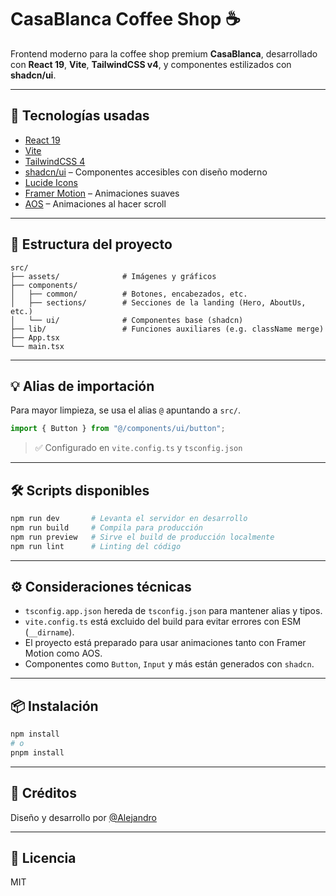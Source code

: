 # CasaBlanca Coffee Shop ☕️

Frontend moderno para la coffee shop premium **CasaBlanca**, desarrollado con **React 19**, **Vite**, **TailwindCSS v4**, y componentes estilizados con **shadcn/ui**.

---

## 🚀 Tecnologías usadas

- [React 19](https://react.dev/)
- [Vite](https://vitejs.dev/)
- [TailwindCSS 4](https://tailwindcss.com/)
- [shadcn/ui](https://ui.shadcn.com/) – Componentes accesibles con diseño moderno
- [Lucide Icons](https://lucide.dev/)
- [Framer Motion](https://www.framer.com/motion/) – Animaciones suaves
- [AOS](https://michalsnik.github.io/aos/) – Animaciones al hacer scroll

---

## 📁 Estructura del proyecto

```
src/
├── assets/              # Imágenes y gráficos
├── components/
│   ├── common/          # Botones, encabezados, etc.
│   ├── sections/        # Secciones de la landing (Hero, AboutUs, etc.)
│   └── ui/              # Componentes base (shadcn)
├── lib/                 # Funciones auxiliares (e.g. className merge)
├── App.tsx
└── main.tsx
```

---

## 💡 Alias de importación

Para mayor limpieza, se usa el alias `@` apuntando a `src/`.

```ts
import { Button } from "@/components/ui/button";
```

> ✅ Configurado en `vite.config.ts` y `tsconfig.json`

---

## 🛠️ Scripts disponibles

```bash
npm run dev       # Levanta el servidor en desarrollo
npm run build     # Compila para producción
npm run preview   # Sirve el build de producción localmente
npm run lint      # Linting del código
```

---

## ⚙️ Consideraciones técnicas

- `tsconfig.app.json` hereda de `tsconfig.json` para mantener alias y tipos.
- `vite.config.ts` está excluido del build para evitar errores con ESM (`__dirname`).
- El proyecto está preparado para usar animaciones tanto con Framer Motion como AOS.
- Componentes como `Button`, `Input` y más están generados con `shadcn`.

---

## 📦 Instalación

```bash
npm install
# o
pnpm install
```

---

## 📣 Créditos

Diseño y desarrollo por [@Alejandro](https://github.com/tu-github)

---

## 🧾 Licencia

MIT
